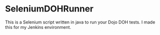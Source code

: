SeleniumDOHRunner
=================

This is a Selenium script written in java to run your Dojo DOH tests. I  made this for my Jenkins environment.
